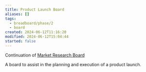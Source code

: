 ```yaml
---
title: Product Launch Board
aliases: []
tags:
  - breadboard/phase/2
  - board
created: 2024-06-12T11:16:20
modified: 2024-06-12T15:04:44
started: false
---
```


Continuation of [Market Research Board](projects/Breadboard/Phase%202/Market%20Research%20Board.md)

A board to assist in the planning and execution of a product launch.
